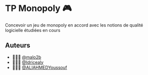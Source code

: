 # TP Monopoly 🎮

Concevoir un jeu de monopoly en accord avec les notions de qualité logicielle étudiées en cours


## Auteurs

- 🙋🏻‍♂️ [@malo2b](https://www.github.com/malo2b)
- 🙋🏿‍♂️ [@Idricealy](https://github.com/Idricealy)
- 🙋🏿‍♂️ [@ALIAHMEDYoussouf](https://github.com/ALIAHMEDYoussouf)
